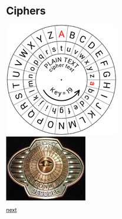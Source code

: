 # Ciphers

![Caesar Cipher](img/caesar-cipher.png)
![Decoder Ring](img/decoder-ring.jpeg)

[next](slide2-diffie-hellman.md)